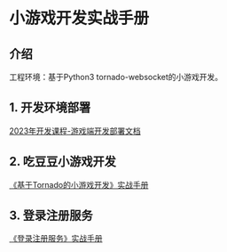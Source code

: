 # 小游戏开发实战手册
## 介绍
工程环境：基于Python3 tornado-websocket的小游戏开发。

## 1. 开发环境部署
[2023年开发课程-游戏端开发部署文档](./documents/2023年开发课程-游戏端开发部署文档.docx)


## 2. 吃豆豆小游戏开发
[《基于Tornado的小游戏开发》实战手册](《基于Tornado的小游戏开发》实战手册.md)  


## 3. 登录注册服务
[《登录注册服务》实战手册](./user_server/《登录注册服务》实战手册.md)
